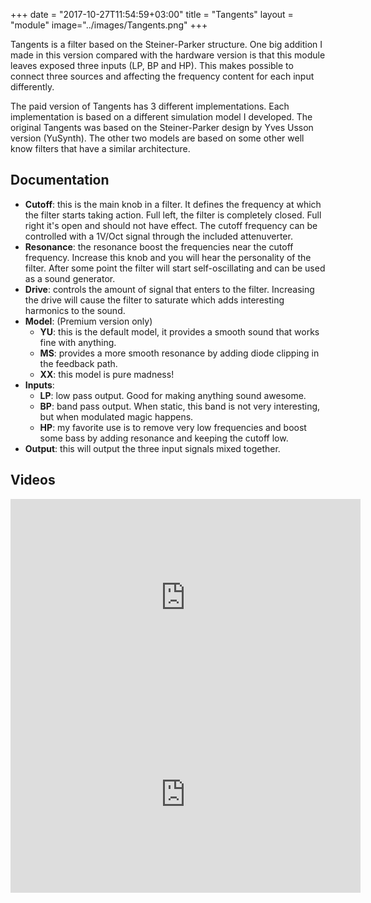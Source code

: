 +++
date = "2017-10-27T11:54:59+03:00"
title = "Tangents"
layout = "module"
image="../images/Tangents.png"
+++


Tangents is a filter based on the Steiner-Parker structure. One big addition I made in this version compared with the hardware version is that this module leaves exposed three inputs (LP, BP and HP). This makes possible to connect three sources and affecting the frequency content for each input differently.

The paid version of Tangents has 3 different implementations. Each implementation is based on a different simulation model I developed. The original Tangents was based on the Steiner-Parker design by Yves Usson version (YuSynth). The other two models are based on some other well know filters that have a similar architecture.


## Documentation

- **Cutoff**: this is the main knob in a filter. It defines the frequency at which the filter starts taking action. Full left, the filter is completely closed. Full right it's open and should not have effect. The cutoff frequency can be controlled with a 1V/Oct signal through the included attenuverter.
- **Resonance**: the resonance boost the frequencies near the cutoff frequency. Increase this knob and you will hear the personality of the filter. After some point the filter will start self-oscillating and can be used as a sound generator.
- **Drive**: controls the amount of signal that enters to the filter. Increasing the drive will cause the filter to saturate which adds interesting harmonics to the sound.
- **Model**: (Premium version only)
   - **YU**: this is the default model, it provides a smooth sound that works fine with anything.
   - **MS**: provides a more smooth resonance by adding diode clipping in the feedback path.
   - **XX**: this model is pure madness!
- **Inputs**:
   - **LP**: low pass output. Good for making anything sound awesome.
   - **BP**: band pass output. When static, this band is not very interesting, but when modulated magic happens.
   - **HP**: my favorite use is to remove very low frequencies and boost some bass by adding resonance and keeping the cutoff low.
- **Output**: this will output the three input signals mixed together.

## Videos

<iframe width="560" height="315" src="https://www.youtube.com/embed/mfS50tbYQK4" frameborder="0" allow="autoplay; encrypted-media" allowfullscreen></iframe>

<iframe width="560" height="315" src="https://www.youtube.com/embed/1E_n0oU9ijI" frameborder="0" allowfullscreen></iframe>






